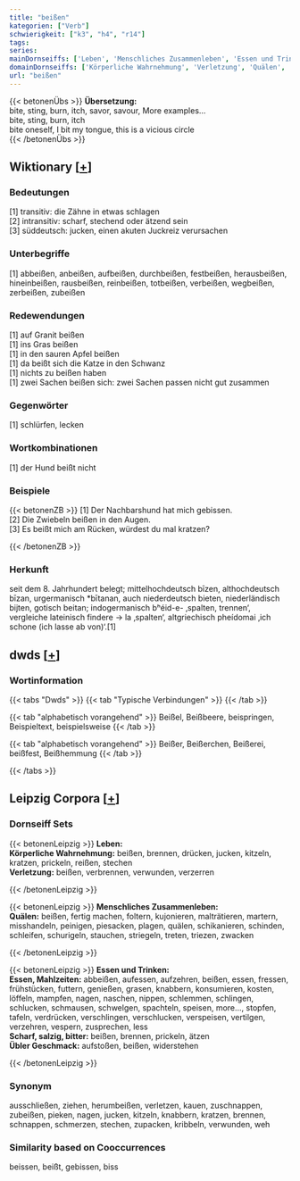 ```yaml
---
title: "beißen"
kategorien: ["Verb"]
schwierigkeit: ["k3", "h4", "r14"]
tags:
series:
mainDornseiffs: ['Leben', 'Menschliches Zusammenleben', 'Essen und Trinken']
domainDornseiffs: ['Körperliche Wahrnehmung', 'Verletzung', 'Quälen', 'Essen, Mahlzeiten', 'Scharf, salzig, bitter', 'Übler Geschmack']
url: "beißen"
---
```


{{< betonenÜbs >}}
**Übersetzung:**  
bite, sting, burn, itch, savor, savour, More examples...  
bite, sting, burn, itch  
bite oneself, I bit my tongue, this is a vicious circle  
{{< /betonenÜbs >}}

## Wiktionary [[+](https://de.wiktionary.org/wiki/beißen)]

### Bedeutungen
[1] transitiv: die Zähne in etwas schlagen  
[2] intransitiv: scharf, stechend oder ätzend sein  
[3] süddeutsch: jucken, einen akuten Juckreiz verursachen  

### Unterbegriffe
[1] abbeißen, anbeißen, aufbeißen, durchbeißen, festbeißen, herausbeißen, hineinbeißen, rausbeißen, reinbeißen, totbeißen, verbeißen, wegbeißen, zerbeißen, zubeißen  

### Redewendungen
[1] auf Granit beißen  
[1] ins Gras beißen  
[1] in den sauren Apfel beißen  
[1] da beißt sich die Katze in den Schwanz  
[1] nichts zu beißen haben  
[1] zwei Sachen beißen sich: zwei Sachen passen nicht gut zusammen  

### Gegenwörter
[1] schlürfen, lecken  

### Wortkombinationen
[1] der Hund beißt nicht  

### Beispiele
{{< betonenZB >}}
[1] Der Nachbarshund hat mich gebissen.  
[2] Die Zwiebeln beißen in den Augen.  
[3] Es beißt mich am Rücken, würdest du mal kratzen?  

{{< /betonenZB >}}
### Herkunft
seit dem 8. Jahrhundert belegt; mittelhochdeutsch bīzen, althochdeutsch bīzan, urgermanisch *bītanan, auch niederdeutsch bieten, niederländisch bijten, gotisch beitan; indogermanisch bʰéid-e- ‚spalten, trennen‘, vergleiche lateinisch findere → la ‚spalten‘, altgriechisch pheídomai ‚ich schone (ich lasse ab von)‘.[1]  



## dwds [[+](https://www.dwds.de/wb/beißen)]

### Wortinformation
{{< tabs "Dwds" >}}
{{< tab "Typische Verbindungen" >}}
{{< /tab >}}

{{< tab "alphabetisch vorangehend" >}}
Beißel, Beißbeere, beispringen, Beispieltext, beispielsweise
{{< /tab >}}

{{< tab "alphabetisch vorangehend" >}}
Beißer, Beißerchen, Beißerei, beißfest, Beißhemmung
{{< /tab >}}

{{< /tabs >}}

## Leipzig Corpora [[+](https://corpora.uni-leipzig.de/en/res?word=beißen&corpusId=deu_newscrawl-public_2018)]

### Dornseiff Sets
{{< betonenLeipzig >}}
**Leben:**  
**Körperliche Wahrnehmung:** beißen, brennen, drücken, jucken, kitzeln, kratzen, prickeln, reißen, stechen  
**Verletzung:** beißen, verbrennen, verwunden, verzerren  

{{< /betonenLeipzig >}}


{{< betonenLeipzig >}}
**Menschliches Zusammenleben:**  
**Quälen:** beißen, fertig machen, foltern, kujonieren, malträtieren, martern, misshandeln, peinigen, piesacken, plagen, quälen, schikanieren, schinden, schleifen, schurigeln, stauchen, striegeln, treten, triezen, zwacken  

{{< /betonenLeipzig >}}


{{< betonenLeipzig >}}
**Essen und Trinken:**  
**Essen, Mahlzeiten:** abbeißen, aufessen, aufzehren, beißen, essen, fressen, frühstücken, futtern, genießen, grasen, knabbern, konsumieren, kosten, löffeln, mampfen, nagen, naschen, nippen, schlemmen, schlingen, schlucken, schmausen, schwelgen, spachteln, speisen, more..., stopfen, tafeln, verdrücken, verschlingen, verschlucken, verspeisen, vertilgen, verzehren, vespern, zusprechen, less  
**Scharf, salzig, bitter:** beißen, brennen, prickeln, ätzen  
**Übler Geschmack:** aufstoßen, beißen, widerstehen  

{{< /betonenLeipzig >}}

### Synonym
ausschließen, ziehen, herumbeißen, verletzen, kauen, zuschnappen, zubeißen, pieken, nagen, jucken, kitzeln, knabbern, kratzen, brennen, schnappen, schmerzen, stechen, zupacken, kribbeln, verwunden, weh


### Similarity based on Cooccurrences
beissen, beißt, gebissen, biss

